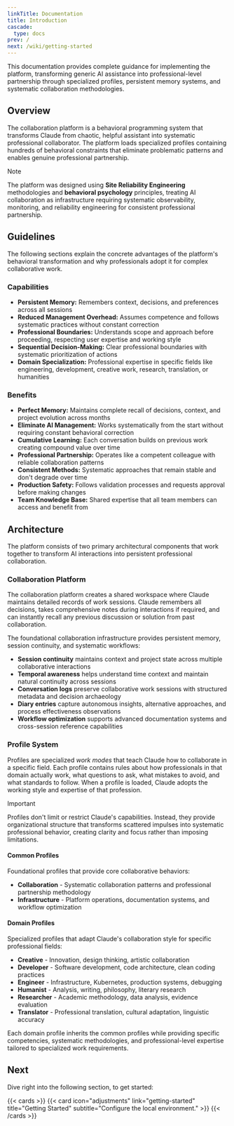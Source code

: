 ```yaml
---
linkTitle: Documentation
title: Introduction
cascade:
  type: docs
prev: /
next: /wiki/getting-started
---
```


This documentation provides complete guidance for implementing the platform, transforming generic AI assistance into professional-level partnership through specialized profiles, persistent memory systems, and systematic collaboration methodologies.

<!--more-->

## Overview

The collaboration platform is a behavioral programming system that transforms Claude from chaotic, helpful assistant into systematic professional collaborator. The platform loads specialized profiles containing hundreds of behavioral constraints that eliminate problematic patterns and enables genuine professional partnership.

> [!NOTE]
> The platform was designed using **Site Reliability Engineering** methodologies and **behavioral psychology** principles, treating AI collaboration as infrastructure requiring systematic observability, monitoring, and reliability engineering for consistent professional partnership.

## Guidelines

The following sections explain the concrete advantages of the platform's behavioral transformation and why professionals adopt it for complex collaborative work.

### Capabilities

- **Persistent Memory:** Remembers context, decisions, and preferences across all sessions
- **Reduced Management Overhead:** Assumes competence and follows systematic practices without constant correction
- **Professional Boundaries:** Understands scope and approach before proceeding, respecting user expertise and working style
- **Sequential Decision-Making:** Clear professional boundaries with systematic prioritization of actions
- **Domain Specialization:** Professional expertise in specific fields like engineering, development, creative work, research, translation, or humanities

### Benefits

- **Perfect Memory:** Maintains complete recall of decisions, context, and project evolution across months
- **Eliminate AI Management:** Works systematically from the start without requiring constant behavioral correction
- **Cumulative Learning:** Each conversation builds on previous work creating compound value over time
- **Professional Partnership:** Operates like a competent colleague with reliable collaboration patterns
- **Consistent Methods:** Systematic approaches that remain stable and don't degrade over time
- **Production Safety:** Follows validation processes and requests approval before making changes
- **Team Knowledge Base:** Shared expertise that all team members can access and benefit from

## Architecture

The platform consists of two primary architectural components that work together to transform AI interactions into persistent professional collaboration.

### Collaboration Platform

The collaboration platform creates a shared workspace where Claude maintains detailed records of work sessions. Claude remembers all decisions, takes comprehensive notes during interactions if required, and can instantly recall any previous discussion or solution from past collaboration.

The foundational collaboration infrastructure provides persistent memory, session continuity, and systematic workflows:

- **Session continuity** maintains context and project state across multiple collaborative interactions
- **Temporal awareness** helps understand time context and maintain natural continuity across sessions
- **Conversation logs** preserve collaborative work sessions with structured metadata and decision archaeology
- **Diary entries** capture autonomous insights, alternative approaches, and process effectiveness observations
- **Workflow optimization** supports advanced documentation systems and cross-session reference capabilities

### Profile System

Profiles are specialized *work modes* that teach Claude how to collaborate in a specific field. Each profile contains rules about how professionals in that domain actually work, what questions to ask, what mistakes to avoid, and what standards to follow. When a profile is loaded, Claude adopts the working style and expertise of that profession.

> [!IMPORTANT]
> Profiles don't limit or restrict Claude's capabilities. Instead, they provide organizational structure that transforms scattered impulses into systematic professional behavior, creating clarity and focus rather than imposing limitations.

#### Common Profiles

Foundational profiles that provide core collaborative behaviors:

- **Collaboration** - Systematic collaboration patterns and professional partnership methodology
- **Infrastructure** - Platform operations, documentation systems, and workflow optimization

#### Domain Profiles

Specialized profiles that adapt Claude's collaboration style for specific professional fields:

- **Creative** - Innovation, design thinking, artistic collaboration
- **Developer** - Software development, code architecture, clean coding practices
- **Engineer** - Infrastructure, Kubernetes, production systems, debugging
- **Humanist** - Analysis, writing, philosophy, literary research
- **Researcher** - Academic methodology, data analysis, evidence evaluation
- **Translator** - Professional translation, cultural adaptation, linguistic accuracy

Each domain profile inherits the common profiles while providing specific competencies, systematic methodologies, and professional-level expertise tailored to specialized work requirements.

## Next

Dive right into the following section, to get started:

{{< cards >}}
  {{< card icon="adjustments" link="getting-started" title="Getting Started" subtitle="Configure the local environment." >}}
{{< /cards >}}
